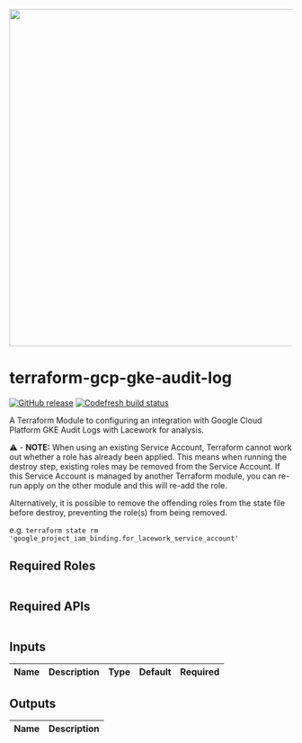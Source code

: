 <a href="https://lacework.com"><img src="https://techally-content.s3-us-west-1.amazonaws.com/public-content/lacework_logo_full.png" width="600"></a>

# terraform-gcp-gke-audit-log

[![GitHub release](https://img.shields.io/github/release/lacework/terraform-gcp-gke-audit-log.svg)](https://github.com/lacework/terraform-gcp-gke-audit-log/releases/)
[![Codefresh build status]( https://g.codefresh.io/api/badges/pipeline/lacework/terraform-modules%2Ftest-compatibility?type=cf-1&key=eyJhbGciOiJIUzI1NiJ9.NWVmNTAxOGU4Y2FjOGQzYTkxYjg3ZDEx.RJ3DEzWmBXrJX7m38iExJ_ntGv4_Ip8VTa-an8gBwBo)]( https://g.codefresh.io/pipelines/edit/new/builds?id=607e25e6728f5a6fba30431b&pipeline=test-compatibility&projects=terraform-modules&projectId=607db54b728f5a5f8930405d)

A Terraform Module to configuring an integration with Google Cloud Platform GKE Audit Logs with 
Lacework for analysis.

:warning: - **NOTE:** When using an existing Service Account, Terraform cannot work out whether a 
role has already been applied. This means when running the destroy step, existing roles may be 
removed from the Service Account. If this Service Account is managed by another Terraform module, 
you can re-run apply on the other module and this will re-add the role.

Alternatively, it is possible to remove the offending roles from the state file before destroy, 
preventing the role(s) from being removed.

e.g. `terraform state rm 'google_project_iam_binding.for_lacework_service_account'`

## Required Roles

```

```

## Required APIs

```

```

## Inputs

| Name | Description | Type | Default | Required |
|------|-------------|------|---------|----------|

## Outputs

| Name | Description |
|------|-------------|
